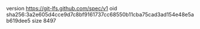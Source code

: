 version https://git-lfs.github.com/spec/v1
oid sha256:3a2e605d4cce9d7c8bf9161737cc68550b11cba75cad3ad154e48e5ab619dee5
size 8497
